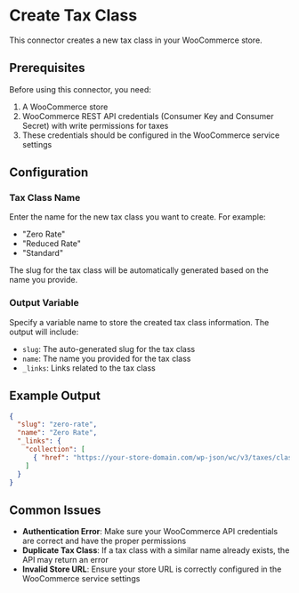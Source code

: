 # Create Tax Class

This connector creates a new tax class in your WooCommerce store.

## Prerequisites

Before using this connector, you need:
1. A WooCommerce store
2. WooCommerce REST API credentials (Consumer Key and Consumer Secret) with write permissions for taxes
3. These credentials should be configured in the WooCommerce service settings

## Configuration

### Tax Class Name
Enter the name for the new tax class you want to create. For example:
- "Zero Rate"
- "Reduced Rate"
- "Standard"

The slug for the tax class will be automatically generated based on the name you provide.

### Output Variable
Specify a variable name to store the created tax class information. The output will include:
- `slug`: The auto-generated slug for the tax class
- `name`: The name you provided for the tax class
- `_links`: Links related to the tax class

## Example Output

```json
{
  "slug": "zero-rate",
  "name": "Zero Rate",
  "_links": {
    "collection": [
      { "href": "https://your-store-domain.com/wp-json/wc/v3/taxes/classes" }
    ]
  }
}
```

## Common Issues

- **Authentication Error**: Make sure your WooCommerce API credentials are correct and have the proper permissions
- **Duplicate Tax Class**: If a tax class with a similar name already exists, the API may return an error
- **Invalid Store URL**: Ensure your store URL is correctly configured in the WooCommerce service settings